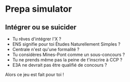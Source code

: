 # Prepa simulator

## Intégrer ou se suicider

+ Tu rêves d'intégrer l'X ?
+ ENS signifie pour toi Études Naturellement Simples ?
+ Centrale n'est qu'une formalité ?
+ Tu considères Mines-Pont comme un sous-concours ?
+ Tu ne prends même pas la peine de t'inscrire à CCP ?
+ E3A ne devrait pas être qualifié de concours ?

Alors ce jeu est fait pour toi !
